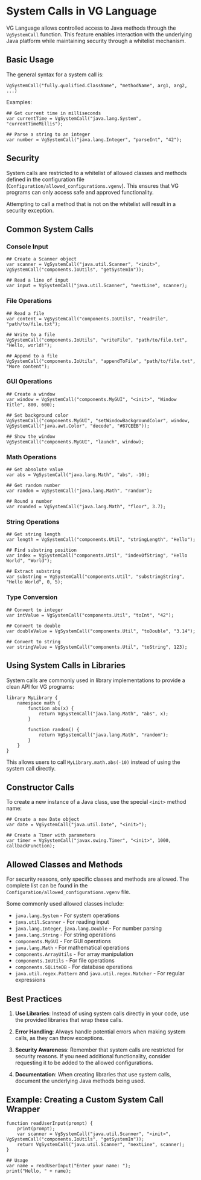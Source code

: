 # System Calls in VG Language

VG Language allows controlled access to Java methods through the `VgSystemCall` function. This feature enables interaction with the underlying Java platform while maintaining security through a whitelist mechanism.

## Basic Usage

The general syntax for a system call is:

```vg
VgSystemCall("fully.qualified.ClassName", "methodName", arg1, arg2, ...)
```

Examples:

```vg
## Get current time in milliseconds
var currentTime = VgSystemCall("java.lang.System", "currentTimeMillis");

## Parse a string to an integer
var number = VgSystemCall("java.lang.Integer", "parseInt", "42");
```

## Security

System calls are restricted to a whitelist of allowed classes and methods defined in the configuration file (`Configuration/allowed_configurations.vgenv`). This ensures that VG programs can only access safe and approved functionality.

Attempting to call a method that is not on the whitelist will result in a security exception.

## Common System Calls

### Console Input

```vg
## Create a Scanner object
var scanner = VgSystemCall("java.util.Scanner", "<init>", VgSystemCall("components.IoUtils", "getSystemIn"));

## Read a line of input
var input = VgSystemCall("java.util.Scanner", "nextLine", scanner);
```

### File Operations

```vg
## Read a file
var content = VgSystemCall("components.IoUtils", "readFile", "path/to/file.txt");

## Write to a file
VgSystemCall("components.IoUtils", "writeFile", "path/to/file.txt", "Hello, world!");

## Append to a file
VgSystemCall("components.IoUtils", "appendToFile", "path/to/file.txt", "More content");
```

### GUI Operations

```vg
## Create a window
var window = VgSystemCall("components.MyGUI", "<init>", "Window Title", 800, 600);

## Set background color
VgSystemCall("components.MyGUI", "setWindowBackgroundColor", window, VgSystemCall("java.awt.Color", "decode", "#87CEEB"));

## Show the window
VgSystemCall("components.MyGUI", "launch", window);
```

### Math Operations

```vg
## Get absolute value
var abs = VgSystemCall("java.lang.Math", "abs", -10);

## Get random number
var random = VgSystemCall("java.lang.Math", "random");

## Round a number
var rounded = VgSystemCall("java.lang.Math", "floor", 3.7);
```

### String Operations

```vg
## Get string length
var length = VgSystemCall("components.Util", "stringLength", "Hello");

## Find substring position
var index = VgSystemCall("components.Util", "indexOfString", "Hello World", "World");

## Extract substring
var substring = VgSystemCall("components.Util", "substringString", "Hello World", 0, 5);
```

### Type Conversion

```vg
## Convert to integer
var intValue = VgSystemCall("components.Util", "toInt", "42");

## Convert to double
var doubleValue = VgSystemCall("components.Util", "toDouble", "3.14");

## Convert to string
var stringValue = VgSystemCall("components.Util", "toString", 123);
```

## Using System Calls in Libraries

System calls are commonly used in library implementations to provide a clean API for VG programs:

```vg
library MyLibrary {
    namespace math {
        function abs(x) {
            return VgSystemCall("java.lang.Math", "abs", x);
        }
        
        function random() {
            return VgSystemCall("java.lang.Math", "random");
        }
    }
}
```

This allows users to call `MyLibrary.math.abs(-10)` instead of using the system call directly.

## Constructor Calls

To create a new instance of a Java class, use the special `<init>` method name:

```vg
## Create a new Date object
var date = VgSystemCall("java.util.Date", "<init>");

## Create a Timer with parameters
var timer = VgSystemCall("javax.swing.Timer", "<init>", 1000, callbackFunction);
```

## Allowed Classes and Methods

For security reasons, only specific classes and methods are allowed. The complete list can be found in the `Configuration/allowed_configurations.vgenv` file.

Some commonly used allowed classes include:

- `java.lang.System` - For system operations
- `java.util.Scanner` - For reading input
- `java.lang.Integer`, `java.lang.Double` - For number parsing
- `java.lang.String` - For string operations
- `components.MyGUI` - For GUI operations
- `java.lang.Math` - For mathematical operations
- `components.ArrayUtils` - For array manipulation
- `components.IoUtils` - For file operations
- `components.SQLiteDB` - For database operations
- `java.util.regex.Pattern` and `java.util.regex.Matcher` - For regular expressions

## Best Practices

1. **Use Libraries**: Instead of using system calls directly in your code, use the provided libraries that wrap these calls.

2. **Error Handling**: Always handle potential errors when making system calls, as they can throw exceptions.

3. **Security Awareness**: Remember that system calls are restricted for security reasons. If you need additional functionality, consider requesting it to be added to the allowed configurations.

4. **Documentation**: When creating libraries that use system calls, document the underlying Java methods being used.

## Example: Creating a Custom System Call Wrapper

```vg
function readUserInput(prompt) {
    print(prompt);
    var scanner = VgSystemCall("java.util.Scanner", "<init>", VgSystemCall("components.IoUtils", "getSystemIn"));
    return VgSystemCall("java.util.Scanner", "nextLine", scanner);
}

## Usage
var name = readUserInput("Enter your name: ");
print("Hello, " + name);
``` 
